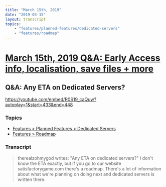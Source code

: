 ```yaml
---
title: "March 15th, 2019"
date: "2019-03-15"
layout: transcript
topics: 
    - "features/planned-features/dedicated-servers"
    - "features/roadmap"
---
```

# [March 15th, 2019 Q&A: Early Access info, localisation, save files + more](../2019-03-15.md)
## Q&A: Any ETA on Dedicated Servers?
https://youtube.com/embed/R0S19_caQuw?autoplay=1&start=433&end=448
### Topics
* [Features > Planned Features > Dedicated Servers](../topics/features/planned-features/dedicated-servers.md)
* [Features > Roadmap](../topics/features/roadmap.md)

### Transcript

> therealzohmygod writes: &quot;Any ETA on dedicated servers?&quot;
> I don't know the ETA exactly, but if you go to our website satisfactorygame.com there's
> a roadmap. There's a lot of information about what
> we're planning on doing next and dedicated servers is written there.

